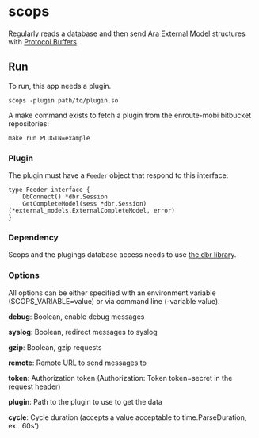 # scops

Regularly reads a database and then send [Ara External Model](https://github.com/af83/ara-external-models) structures with [Protocol Buffers](https://developers.google.com/protocol-buffers/)

## Run

To run, this app needs a plugin.

```scops -plugin path/to/plugin.so```

A make command exists to fetch a plugin from the enroute-mobi bitbucket repositories:

```make run PLUGIN=example```

### Plugin

The plugin must have a `Feeder` object that respond to this interface:

```
type Feeder interface {
	DbConnect() *dbr.Session
	GetCompleteModel(sess *dbr.Session) (*external_models.ExternalCompleteModel, error)
}
```

### Dependency

Scops and the plugings database access needs to use [the dbr library](https://github.com/gocraft/dbr).

### Options

All options can be either specified with an environment variable (SCOPS_VARIABLE=value) or via command line (-variable value).

**debug**: Boolean, enable debug messages

**syslog**: Boolean, redirect messages to syslog

**gzip**: Boolean, gzip requests

**remote**: Remote URL to send messages to

**token**: Authorization token (Authorization: Token token=secret in the request header)

**plugin**: Path to the plugin to use to get the data

**cycle**: Cycle duration (accepts a value acceptable to time.ParseDuration, ex: '60s')

